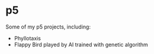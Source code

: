 # p5
Some of my p5 projects, including:
- Phyllotaxis
- Flappy Bird played by AI trained with genetic algorithm
